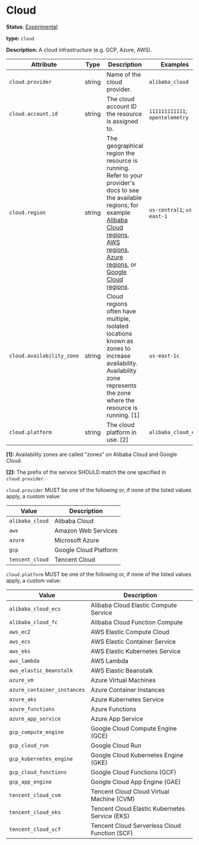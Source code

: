 # Cloud

**Status**: [Experimental](../../document-status.md)

**type:** `cloud`

**Description:** A cloud infrastructure (e.g. GCP, Azure, AWS).

<!-- semconv cloud -->
| Attribute  | Type | Description  | Examples  | Required |
|---|---|---|---|---|
| `cloud.provider` | string | Name of the cloud provider. | `alibaba_cloud` | No |
| `cloud.account.id` | string | The cloud account ID the resource is assigned to. | `111111111111`; `opentelemetry` | No |
| `cloud.region` | string | The geographical region the resource is running. Refer to your provider's docs to see the available regions, for example [Alibaba Cloud regions](https://www.alibabacloud.com/help/doc-detail/40654.htm), [AWS regions](https://aws.amazon.com/about-aws/global-infrastructure/regions_az/), [Azure regions](https://azure.microsoft.com/en-us/global-infrastructure/geographies/), or [Google Cloud regions](https://cloud.google.com/about/locations). | `us-central1`; `us-east-1` | No |
| `cloud.availability_zone` | string | Cloud regions often have multiple, isolated locations known as zones to increase availability. Availability zone represents the zone where the resource is running. [1] | `us-east-1c` | No |
| `cloud.platform` | string | The cloud platform in use. [2] | `alibaba_cloud_ecs` | No |

**[1]:** Availability zones are called "zones" on Alibaba Cloud and Google Cloud.

**[2]:** The prefix of the service SHOULD match the one specified in `cloud.provider`.

`cloud.provider` MUST be one of the following or, if none of the listed values apply, a custom value:

| Value  | Description |
|---|---|
| `alibaba_cloud` | Alibaba Cloud |
| `aws` | Amazon Web Services |
| `azure` | Microsoft Azure |
| `gcp` | Google Cloud Platform |
| `tencent_cloud` | Tencent Cloud |

`cloud.platform` MUST be one of the following or, if none of the listed values apply, a custom value:

| Value  | Description |
|---|---|
| `alibaba_cloud_ecs` | Alibaba Cloud Elastic Compute Service |
| `alibaba_cloud_fc` | Alibaba Cloud Function Compute |
| `aws_ec2` | AWS Elastic Compute Cloud |
| `aws_ecs` | AWS Elastic Container Service |
| `aws_eks` | AWS Elastic Kubernetes Service |
| `aws_lambda` | AWS Lambda |
| `aws_elastic_beanstalk` | AWS Elastic Beanstalk |
| `azure_vm` | Azure Virtual Machines |
| `azure_container_instances` | Azure Container Instances |
| `azure_aks` | Azure Kubernetes Service |
| `azure_functions` | Azure Functions |
| `azure_app_service` | Azure App Service |
| `gcp_compute_engine` | Google Cloud Compute Engine (GCE) |
| `gcp_cloud_run` | Google Cloud Run |
| `gcp_kubernetes_engine` | Google Cloud Kubernetes Engine (GKE) |
| `gcp_cloud_functions` | Google Cloud Functions (GCF) |
| `gcp_app_engine` | Google Cloud App Engine (GAE) |
| `tencent_cloud_cvm` | Tencent Cloud Cloud Virtual Machine (CVM) |
| `tencent_cloud_eks` | Tencent Cloud Elastic Kubernetes Service (EKS) |
| `tencent_cloud_scf` | Tencent Cloud Serverless Cloud Function (SCF) |
<!-- endsemconv -->
